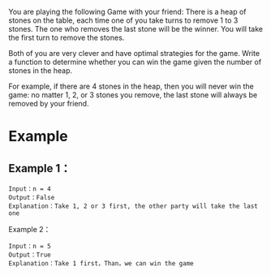 You are playing the following Game with your friend: There is a heap of stones on the table, each time one of you take turns to remove 1 to 3 stones. The one who removes the last stone will be the winner. You will take the first turn to remove the stones.

Both of you are very clever and have optimal strategies for the game. Write a function to determine whether you can win the game given the number of stones in the heap.

For example, if there are 4 stones in the heap, then you will never win the game: no matter 1, 2, or 3 stones you remove, the last stone will always be removed by your friend.

# Example
## Example 1：
```
Input：n = 4 
Output：False
Explanation：Take 1, 2 or 3 first, the other party will take the last one
```
Example 2：
```
Input：n = 5 
Output：True
Explanation：Take 1 first，Than，we can win the game
```